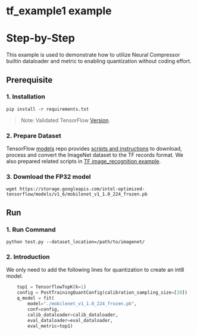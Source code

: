 tf_example1 example
=====================

Step-by-Step
============
This example is used to demonstrate how to utilize Neural Compressor builtin dataloader and metric to enabling quantization without coding effort.

## Prerequisite
### 1. Installation
```shell
pip install -r requirements.txt
```
> Note: Validated TensorFlow [Version](/docs/source/installation_guide.md#validated-software-environment).

### 2. Prepare Dataset  
TensorFlow [models](https://github.com/tensorflow/models) repo provides [scripts and instructions](https://github.com/tensorflow/models/tree/master/research/slim#an-automated-script-for-processing-imagenet-data) to download, process and convert the ImageNet dataset to the TF records format.
We also prepared related scripts in [TF image_recognition example](/examples/tensorflow/image_recognition/tensorflow_models/mobilenet_v1/quantization/ptq#3-prepare-dataset).

### 3. Download the FP32 model
```shell
wget https://storage.googleapis.com/intel-optimized-tensorflow/models/v1_6/mobilenet_v1_1.0_224_frozen.pb
```

## Run
### 1. Run Command
```shell
python test.py --dataset_location=/path/to/imagenet/
``` 

### 2. Introduction 
We only need to add the following lines for quantization to create an int8 model.
```python
    top1 = TensorflowTopK(k=1)
    config = PostTrainingQuantConfig(calibration_sampling_size=[20])
    q_model = fit(
        model="./mobilenet_v1_1.0_224_frozen.pb",
        conf=config,
        calib_dataloader=calib_dataloader,
        eval_dataloader=eval_dataloader,
        eval_metric=top1)
```


